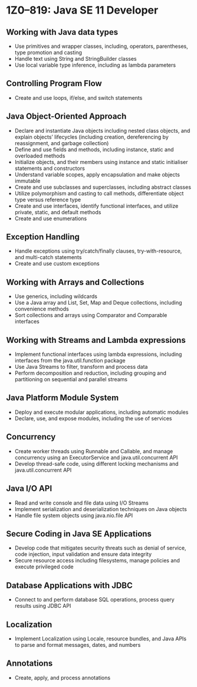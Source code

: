 # 1Z0–819: Java SE 11 Developer

## Working with Java data types
- Use primitives and wrapper classes, including, operators, parentheses, type promotion and casting
- Handle text using String and StringBuilder classes
- Use local variable type inference, including as lambda parameters

## Controlling Program Flow
- Create and use loops, if/else, and switch statements

## Java Object-Oriented Approach
- Declare and instantiate Java objects including nested class objects, and explain objects’ lifecycles (including creation, dereferencing by reassignment, and garbage collection)
- Define and use fields and methods, including instance, static and overloaded methods
- Initialize objects, and their members using instance and static initialiser statements and constructors
- Understand variable scopes, apply encapsulation and make objects immutable
- Create and use subclasses and superclasses, including abstract classes
- Utilize polymorphism and casting to call methods, differentiate object type versus reference type
- Create and use interfaces, identify functional interfaces, and utilize private, static, and default methods
- Create and use enumerations

## Exception Handling
- Handle exceptions using try/catch/finally clauses, try-with-resource, and multi-catch statements
- Create and use custom exceptions

## Working with Arrays and Collections
- Use generics, including wildcards
- Use a Java array and List, Set, Map and Deque collections, including convenience methods
- Sort collections and arrays using Comparator and Comparable interfaces

## Working with Streams and Lambda expressions
- Implement functional interfaces using lambda expressions, including interfaces from the java.util.function package
- Use Java Streams to filter, transform and process data
- Perform decomposition and reduction, including grouping and partitioning on sequential and parallel streams

## Java Platform Module System
- Deploy and execute modular applications, including automatic modules
- Declare, use, and expose modules, including the use of services

## Concurrency
- Create worker threads using Runnable and Callable, and manage concurrency using an ExecutorService and java.util.concurrent API
- Develop thread-safe code, using different locking mechanisms and java.util.concurrent API

## Java I/O API
- Read and write console and file data using I/O Streams
- Implement serialization and deserialization techniques on Java objects
- Handle file system objects using java.nio.file API

## Secure Coding in Java SE Applications
- Develop code that mitigates security threats such as denial of service, code injection, input validation and ensure data integrity
- Secure resource access including filesystems, manage policies and execute privileged code

## Database Applications with JDBC
- Connect to and perform database SQL operations, process query results using JDBC API

## Localization
- Implement Localization using Locale, resource bundles, and Java APIs to parse and format messages, dates, and numbers

## Annotations
- Create, apply, and process annotations
